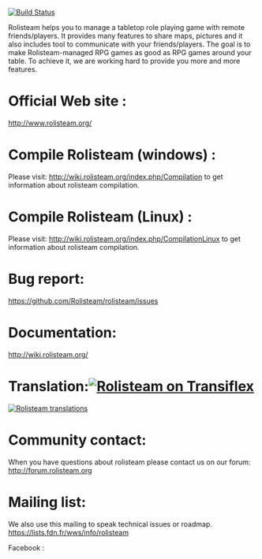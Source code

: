 [![Build Status](http://www.rolisteam.org/sites/default/files/pixture_reloaded_logo.png)](http://www.rolisteam.org)

Rolisteam helps you to manage a tabletop role playing game with remote friends/players. It provides many features to share maps, pictures and it also includes tool to communicate with your friends/players. The goal is to make Rolisteam-managed RPG games as good as RPG games around your table. To achieve it, we are working hard to provide you more and more features. 

#  Official Web site : 
http://www.rolisteam.org/

#  Compile Rolisteam (windows) : 
Please visit: http://wiki.rolisteam.org/index.php/Compilation
to get information about rolisteam compilation. 

#  Compile Rolisteam (Linux) : 
Please visit: http://wiki.rolisteam.org/index.php/CompilationLinux
to get information about rolisteam compilation. 

#  Bug report:
https://github.com/Rolisteam/rolisteam/issues

#  Documentation:
http://wiki.rolisteam.org/

#  Translation:[![Rolisteam on Transiflex](https://ds0k0en9abmn1.cloudfront.net/static/charts/images/tx-logo-micro.646b0065fce6.png)](https://www.transifex.com/projects/p/rolisteam/)


[![Rolisteam translations](https://www.transifex.com/projects/p/rolisteam/resource/rolisteamts/chart/image_png/)](https://www.transifex.com/projects/p/rolisteam/)

# Community contact:
When you have questions about rolisteam please contact us on our forum:
http://forum.rolisteam.org

# Mailing list:
We also use this mailing to speak technical issues or roadmap.
https://lists.fdn.fr/wws/info/rolisteam
 

Facebook :
